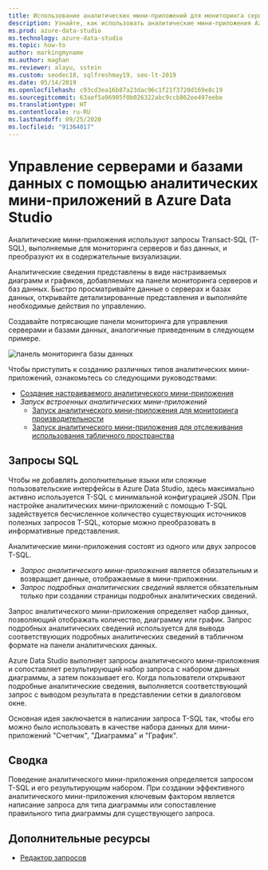 ```yaml
---
title: Использование аналитических мини-приложений для мониторинга серверов и баз данных
description: Узнайте, как использовать аналитические мини-приложения Azure Data Studio, чтобы превратить запросы, отслеживающие серверы и базы данных, в визуализации с подробными сведениями.
ms.prod: azure-data-studio
ms.technology: azure-data-studio
ms.topic: how-to
author: markingmyname
ms.author: maghan
ms.reviewer: alayu, sstein
ms.custom: seodec18, sqlfreshmay19, seo-lt-2019
ms.date: 05/14/2019
ms.openlocfilehash: c93cd3ea16b87a23dac96c1f21f3720d169e8c19
ms.sourcegitcommit: 63aef5a96905f0b026322abc9ccb862ee497eebe
ms.translationtype: HT
ms.contentlocale: ru-RU
ms.lasthandoff: 09/25/2020
ms.locfileid: "91364017"
---
```

# <a name="manage-servers-and-databases-with-insight-widgets-in-azure-data-studio"></a>Управление серверами и базами данных с помощью аналитических мини-приложений в Azure Data Studio

Аналитические мини-приложения используют запросы Transact-SQL (T-SQL), выполняемые для мониторинга серверов и баз данных, и преобразуют их в содержательные визуализации.

Аналитические сведения представлены в виде настраиваемых диаграмм и графиков, добавляемых на панели мониторинга серверов и баз данных. Быстро просматривайте данные о серверах и базах данных, открывайте детализированные представления и выполняйте необходимые действия по управлению.

Создавайте потрясающие панели мониторинга для управления серверами и базами данных, аналогичные приведенным в следующем примере.

![панель мониторинга базы данных](media/insight-widgets/database-dashboard.png)

Чтобы приступить к созданию различных типов аналитических мини-приложений, ознакомьтесь со следующими руководствами:

- [Создание настраиваемого аналитического мини-приложения](tutorial-build-custom-insight-sql-server.md)
- *Запуск встроенных аналитических мини-приложений*
  - [Запуск аналитического мини-приложения для мониторинга производительности](tutorial-qds-sql-server.md)
  - [Запуск аналитического мини-приложения для отслеживания использования табличного пространства](tutorial-table-space-sql-server.md)

## <a name="sql-queries"></a>Запросы SQL

Чтобы не добавлять дополнительные языки или сложные пользовательские интерфейсы в Azure Data Studio, здесь максимально активно используется T-SQL с минимальной конфигурацией JSON. При настройке аналитических мини-приложений с помощью T-SQL задействуется бесчисленное количество существующих источников полезных запросов T-SQL, которые можно преобразовать в информативные представления.

Аналитические мини-приложения состоят из одного или двух запросов T-SQL.
* *Запрос аналитического мини-приложения* является обязательным и возвращает данные, отображаемые в мини-приложении.
* *Запрос подробных аналитических сведений* является обязательным только при создании страницы подробных аналитических сведений.

Запрос аналитического мини-приложения определяет набор данных, позволяющий отображать количество, диаграмму или график. Запрос подробных аналитических сведений используется для вывода соответствующих подробных аналитических сведений в табличном формате на панели аналитических данных. 

Azure Data Studio выполняет запросы аналитического мини-приложения и сопоставляет результирующий набор запроса с набором данных диаграммы, а затем показывает его. Когда пользователи открывают подробные аналитические сведения, выполняется соответствующий запрос с выводом результата в представлении сетки в диалоговом окне.

Основная идея заключается в написании запроса T-SQL так, чтобы его можно было использовать в качестве набора данных для мини-приложений "Счетчик", "Диаграмма" и "График". 

## <a name="summary"></a>Сводка

Поведение аналитического мини-приложения определяется запросом T-SQL и его результирующим набором. При создании эффективного аналитического мини-приложения ключевым фактором является написание запроса для типа диаграммы или сопоставление правильного типа диаграммы для существующего запроса.



## <a name="additional-resources"></a>Дополнительные ресурсы
- [Редактор запросов](tutorial-sql-editor.md)

